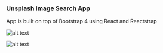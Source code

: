### Unsplash Image Search App

App is built on top of Bootstrap 4 using React and Reactstrap

![alt text](https://i.ibb.co/LRdKP5N/1.jpg)

![alt text](https://i.ibb.co/Sr8p44V/2.jpg)
